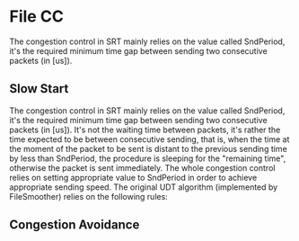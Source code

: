 # File CC

The congestion control in SRT mainly relies on the value called SndPeriod, it's the required minimum time gap between sending two consecutive packets \(in \[us\]\).

## Slow Start

The congestion control in SRT mainly relies on the value called SndPeriod, it's the required minimum time gap between sending two consecutive packets \(in \[us\]\). It's not the waiting time between packets, it's rather the time expected to be between consecutive sending, that is, when the time at the moment of the packet to be sent is distant to the previous sending time by less than SndPeriod, the procedure is sleeping for the "remaining time", otherwise the packet is sent immediately. The whole congestion control relies on setting appropriate value to SndPeriod in order to achieve appropriate sending speed. The original UDT algorithm \(implemented by FileSmoother\) relies on the following rules:

## Congestion Avoidance

